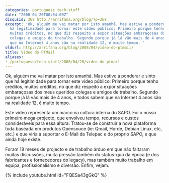 ```yaml
---
categories: portuguese tech-stuff
date: "2008-04-20T00:04:00Z"
disqusid: 368 http://arrifana.org/blog/?p=368
excerpt: 'Ok, alguém me vai matar por isto amanhã. Mas estive a ponderar e sinto que
  há legitimidade para tornar este vídeo público: Primeiro porque tenho créditos,
  muitos créditos, no que diz respeito a expor situações embaraçosas dos meus queridos
  colegas e amigos de trabalho. Segundo porque já lá vão mais de 4 anos, e todos sabem
  que na Internet 4 anos são na realidade 12, é muito tempo. '
oldurl: http://arrifana.org/blog/2008/04/video-do-ptmail/
title: Video do PTMail
aliases:
- /portuguese/tech-stuff/2008/04/20/video-do-ptmail
---
```


Ok, alguém me vai matar por isto amanhã. Mas estive a ponderar e sinto que há legitimidade para tornar este vídeo público: Primeiro porque tenho créditos, muitos créditos, no que diz respeito a expor situações embaraçosas dos meus queridos colegas e amigos de trabalho. Segundo porque já lá vão mais de 4 anos, e todos sabem que na Internet 4 anos são na realidade 12, é muito tempo.

Este vídeo representa um marco na cultura interna do SAPO. Foi o nosso primeiro mega-projecto, que envolveu tempo, recursos e custos consideráveis para essa altura. Tratou-se de construir a nova plataforma  toda baseada em produtos Opensouce (ie: Qmail, Horde, Debian Linux, etc, etc.) e que viria a suportar o E-Mail da Telepac e do próprio SAPO, e que ainda hoje existe.

Foram 18 meses de projecto e de trabalho árduo em que não faltaram muitas discussões, muita pressão também do status-quo da época (e dos fabricantes e fornecedores do legacy), mas também muito trabalho em equipa, profissionalismo e diversão. Enfim, vejam.

{% include youtube.html id="FQESa43gGkQ" %}